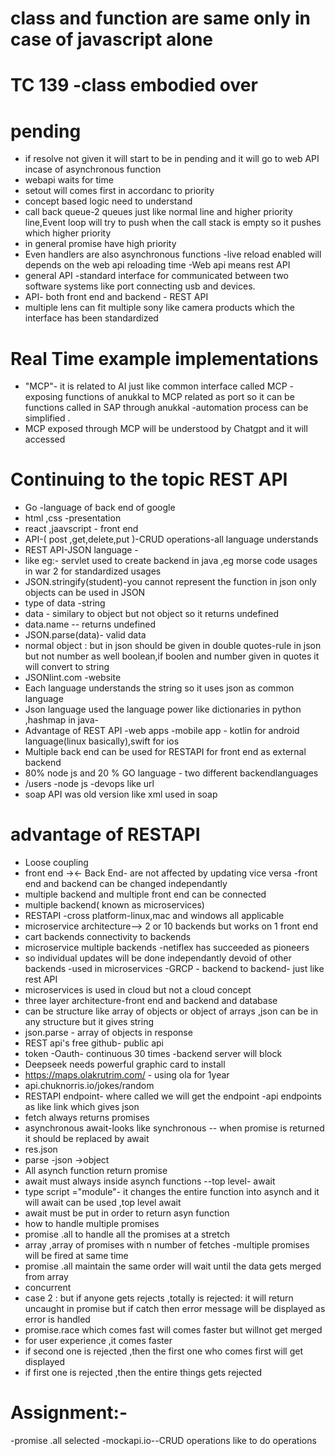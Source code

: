 # class and function are same only in case of javascript alone

# TC 139 -class embodied over

# pending

- if resolve not given it will start to be in pending and it will go to web API incase of asynchronous function
- webapi waits for time
- setout will comes first in accordanc to priority
- concept based logic need to understand
- call back queue-2 queues just like normal line and higher priority line,Event loop will try to push when the call stack is empty so it pushes which higher priority
- in general promise have high priority
- Even handlers are also asynchronous functions
  -live reload enabled will depends on the web api reloading time
  -Web api means rest API
- general API -standard interface for communicated between two software systems like port connecting usb and devices.
- API- both front end and backend - REST API
- multiple lens can fit multiple sony like camera products which the interface has been standardized

# Real Time example implementations

- "MCP"- it is related to AI just like common interface called MCP -exposing functions of anukkal to MCP related as port so it can be functions called in SAP through anukkal -automation process can be simplified .
- MCP exposed through MCP will be understood by Chatgpt and it will accessed

# Continuing to the topic REST API

- Go -language of back end of google
- html ,css -presentation
- react ,jaavscript - front end
- API-( post ,get,delete,put )-CRUD operations-all language understands
- REST API-JSON language -
- like eg:- servlet used to create backend in java ,eg morse code usages in war 2 for standardized usages
- JSON.stringify(student)-you cannot represent the function in json only objects can be used in JSON
- type of data -string
- data - similary to object but not object so it returns undefined
- data.name -- returns undefined
- JSON.parse(data)- valid data
- normal object : but in json should be given in double quotes-rule in json but not number as well boolean,if boolen and number given in quotes it will convert to string
- JSONlint.com -website
- Each language understands the string so it uses json as common language
- Json language used the language power like dictionaries in python ,hashmap in java-
- Advantage of REST API -web apps -mobile app - kotlin for android language(linux basically),swift for ios
- Multiple back end can be used for RESTAPI for front end as external backend
- 80% node js and 20 % GO language - two different backendlanguages
- /users -node js -devops like url
- soap API was old version like xml used in soap

# advantage of RESTAPI

- Loose coupling
- front end -><- Back End- are not affected by updating vice versa -front end and backend can be changed independantly
- multiple backend and multiple front end can be connected
- multiple backend( known as microservices)
- RESTAPI -cross platform-linux,mac and windows all applicable
- microservice architecture--> 2 or 10 backends but works on 1 front end
- cart backends connectivity to backends
- microservice multiple backends -netiflex has succeeded as pioneers
- so individual updates will be done independantly devoid of other backends -used in microservices
  -GRCP - backend to backend- just like rest API
- microservices is used in cloud but not a cloud concept
- three layer architecture-front end and backend and database
- can be structure like array of objects or object of arrays ,json can be in any structure but it gives string
- json.parse - array of objects in response
- REST api's free github- public api
- token -Oauth- continuous 30 times -backend server will block
- Deepseek needs powerful graphic card to install
- https://maps.olakrutrim.com/ - using ola for 1year
- api.chuknorris.io/jokes/random
- RESTAPI endpoint- where called we will get the endpoint -api endpoints as like link which gives json
- fetch always returns promises
- asynchronous await-looks like synchronous
  -- when promise is returned it should be replaced by await
- res.json
- parse -json ->object
- All asynch function return promise
- await must always inside asynch functions
  --top level- await
- type script ="module"- it changes the entire function into asynch and it will await can be used ,top level await
- await must be put in order to return asyn function
- how to handle multiple promises
- promise .all to handle all the promises at a stretch
-  array ,array of promises with n number of fetches -multiple promises will be fired at same time
- promise .all maintain the same order  will wait until the data gets merged from array  
- concurrent
- case 2 : but if anyone gets rejects ,totally is rejected: it will return uncaught in promise
 but if catch then error message will be displayed as error is handled
 - promise.race  which comes fast will comes faster but willnot get merged 
 - for user experience ,it comes faster
 - if second one is rejected ,then the first one who comes first will get displayed
 - if first one is rejected ,then  the entire things gets rejected
 # Assignment:-
 -promise .all selected
 -mockapi.io--CRUD operations like to do operations